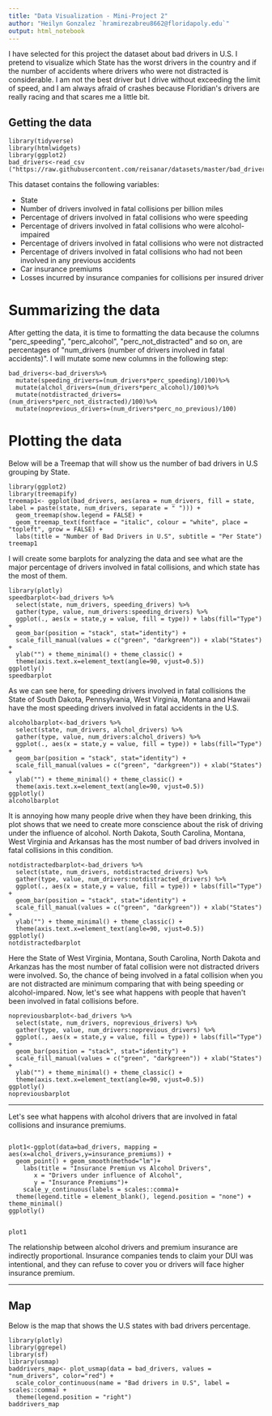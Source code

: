 ```yaml
---
title: "Data Visualization - Mini-Project 2"
author: "Heilyn Gonzalez `hramirezabreu8662@floridapoly.edu`"
output: html_notebook
---
```


I have selected for this project the dataset about bad drivers in U.S. I pretend to visualize which State has the worst drivers in the country and if the number of accidents where drivers who were not distracted is considerable. I am not the best driver but I drive without exceeding the limit of speed, and I am always afraid of crashes because Floridian's drivers are really racing and that scares me a little bit. 


## Getting the data



```{r}
library(tidyverse)
library(htmlwidgets)
library(ggplot2)
bad_drivers<-read_csv ("https://raw.githubusercontent.com/reisanar/datasets/master/bad_drivers.csv")
```

This dataset contains the following variables:

* State
* Number of drivers involved in fatal collisions per billion miles
* Percentage of drivers involved in fatal collisions who were speeding
* Percentage of drivers involved in fatal collisions who were alcohol-impaired
* Percentage of drivers involved in fatal collisions who were not distracted
* Percentage of drivers involved in fatal collisions who had not been involved in any previous accidents
* Car insurance premiums
* Losses incurred by insurance companies for collisions per insured driver



# Summarizing the data

After getting the data, it is time to formatting the data because the columns "perc_speeding", "perc_alcohol", "perc_not_distracted" and so on, are percentages of "num_drivers (number of drivers involved in fatal accidents)". I will mutate some new columns in the following step:



```{r}
bad_drivers<-bad_drivers%>%
  mutate(speeding_drivers=(num_drivers*perc_speeding)/100)%>%
  mutate(alchol_drivers=(num_drivers*perc_alcohol)/100)%>%
  mutate(notdistracted_drivers=(num_drivers*perc_not_distracted)/100)%>%
  mutate(noprevious_drivers=(num_drivers*perc_no_previous)/100)
```





# Plotting the data

Below will be a Treemap that will show us the number of bad drivers in U.S grouping by State.



```{r}
library(ggplot2)
library(treemapify)
treemap1<- ggplot(bad_drivers, aes(area = num_drivers, fill = state, label = paste(state, num_drivers, separate = " "))) + 
  geom_treemap(show.legend = FALSE) +
  geom_treemap_text(fontface = "italic", colour = "white", place = "topleft", grow = FALSE) +
  labs(title = "Number of Bad Drivers in U.S", subtitle = "Per State")
treemap1
```

I will create some barplots for analyzing the data and see what are the major percentage of drivers involved in fatal collisions, and which state has the most of them.


```{r}
library(plotly)
speedbarplot<-bad_drivers %>% 
  select(state, num_drivers, speeding_drivers) %>% 
  gather(type, value, num_drivers:speeding_drivers) %>% 
  ggplot(., aes(x = state,y = value, fill = type)) + labs(fill="Type") +
  geom_bar(position = "stack", stat="identity") + 
  scale_fill_manual(values = c("green", "darkgreen")) + xlab("States") +
  ylab("") + theme_minimal() + theme_classic() + 
  theme(axis.text.x=element_text(angle=90, vjust=0.5)) 
ggplotly()
speedbarplot
```
As we can see here, for speeding drivers involved in fatal collisions the State of South Dakota, Pennsylvania, West Virginia, Montana and Hawaii have the most speeding drivers involved in fatal accidents in the U.S. 



```{r}
alcoholbarplot<-bad_drivers %>% 
  select(state, num_drivers, alchol_drivers) %>% 
  gather(type, value, num_drivers:alchol_drivers) %>% 
  ggplot(., aes(x = state,y = value, fill = type)) + labs(fill="Type") +
  geom_bar(position = "stack", stat="identity") + 
  scale_fill_manual(values = c("green", "darkgreen")) + xlab("States") +
  ylab("") + theme_minimal() + theme_classic() + 
  theme(axis.text.x=element_text(angle=90, vjust=0.5))
ggplotly()
alcoholbarplot
```

It is annoying how many people drive when they have been drinking, this plot shows that we need to create more conscience about the risk of driving under the influence of alcohol. North Dakota, South Carolina, Montana, West Virginia and Arkansas has the most number of bad drivers involved in fatal collisions in this condition. 



```{r}
notdistractedbarplot<-bad_drivers %>% 
  select(state, num_drivers, notdistracted_drivers) %>% 
  gather(type, value, num_drivers:notdistracted_drivers) %>% 
  ggplot(., aes(x = state,y = value, fill = type)) + labs(fill="Type") +
  geom_bar(position = "stack", stat="identity") + 
  scale_fill_manual(values = c("green", "darkgreen")) + xlab("States") +
  ylab("") + theme_minimal() + theme_classic() + 
  theme(axis.text.x=element_text(angle=90, vjust=0.5))
ggplotly()
notdistractedbarplot
```
Here the State of West Virginia, Montana, South Carolina, North Dakota and Arkanzas has the most number of fatal collision were not distracted drivers were involved. So, the chance of being involved in a fatal collision when you are not distracted are minimum comparing that with being speeding or alcohol-impared. Now, let's see what happens with people that haven't been involved in fatal collisions before.






```{r}
nopreviousbarplot<-bad_drivers %>% 
  select(state, num_drivers, noprevious_drivers) %>% 
  gather(type, value, num_drivers:noprevious_drivers) %>% 
  ggplot(., aes(x = state,y = value, fill = type)) + labs(fill="Type") +
  geom_bar(position = "stack", stat="identity") + 
  scale_fill_manual(values = c("green", "darkgreen")) + xlab("States") +
  ylab("") + theme_minimal() + theme_classic() + 
  theme(axis.text.x=element_text(angle=90, vjust=0.5)) 
ggplotly()
nopreviousbarplot
```




---------------------------------------------------------------------

Let's see what happens with alcohol drivers that are involved in fatal collisions and insurance premiums. 



```{r}

plot1<-ggplot(data=bad_drivers, mapping = aes(x=alchol_drivers,y=insurance_premiums)) + 
  geom_point() + geom_smooth(method="lm")+ 
    labs(title = "Insurance Premiun vs Alcohol Drivers",
       x = "Drivers under influence of Alcohol",
       y = "Insurance Premiums")+
    scale_y_continuous(labels = scales::comma)+
  theme(legend.title = element_blank(), legend.position = "none") + theme_minimal()
ggplotly()


plot1

```


The relationship between alcohol drivers and premium insurance are indirectly proportional. Insurance companies tends to claim your DUI was intentional, and they can refuse to cover you or drivers will face higher insurance premium.



----------------------------

## Map 


Below is the map that shows the U.S states with bad drivers percentage. 


```{r}
library(plotly)
library(ggrepel)
library(sf)
library(usmap)
baddrivers_map<- plot_usmap(data = bad_drivers, values = "num_drivers", color="red") + 
  scale_color_continuous(name = "Bad drivers in U.S", label = scales::comma) + 
  theme(legend.position = "right")
baddrivers_map

```




